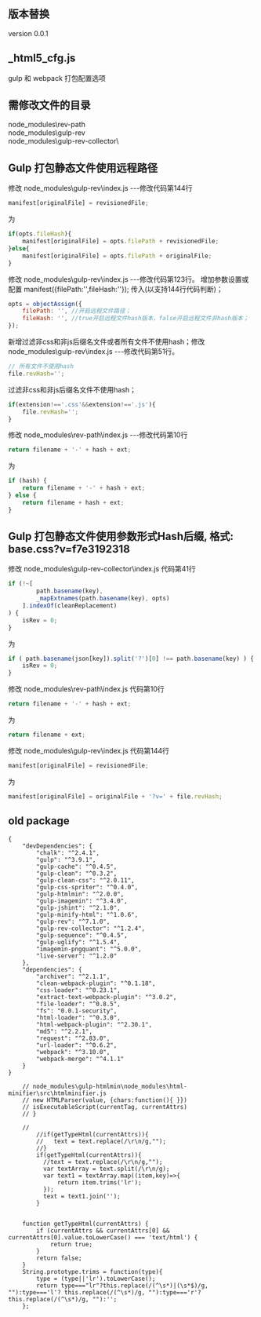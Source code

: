 ## 版本替换
version 0.0.1

## _html5_cfg.js
gulp 和 webpack 打包配置选项

## 需修改文件的目录
node_modules\rev-path\
node_modules\gulp-rev\
node_modules\gulp-rev-collector\

## Gulp 打包静态文件使用远程路径
修改 node_modules\gulp-rev\index.js ---修改代码第144行
```js
manifest[originalFile] = revisionedFile;
```
为
```js
if(opts.fileHash){
    manifest[originalFile] = opts.filePath + revisionedFile;
}else{
    manifest[originalFile] = opts.filePath + originalFile;
}
```
修改 node_modules\gulp-rev\index.js ---修改代码第123行。
增加参数设置或配置 manifest({filePath:'',fileHash:''}); 传入(以支持144行代码判断)；
```js
opts = objectAssign({
    filePath: '', //开启远程文件路径；
    fileHash: '', //true开启远程文件hash版本，false开启远程文件非hash版本；
});
```
新增过滤非css和非js后缀名文件或者所有文件不使用hash；修改 node_modules\gulp-rev\index.js ---修改代码第51行。
```js
// 所有文件不使用hash
file.revHash='';
```
过滤非css和非js后缀名文件不使用hash；
```js
if(extension!=='.css'&&extension!=='.js'){
    file.revHash='';
}
```
修改 node_modules\rev-path\index.js ---修改代码第10行
```js
return filename + '-' + hash + ext;
```
为
```js
if (hash) {
    return filename + '-' + hash + ext;
} else {
    return filename + hash + ext;
}
```


## Gulp 打包静态文件使用参数形式Hash后缀, 格式: base.css?v=f7e3192318
修改 node_modules\gulp-rev-collector\index.js 代码第41行
```js
if (!~[
        path.basename(key),
        _mapExtnames(path.basename(key), opts)
    ].indexOf(cleanReplacement)
) {
    isRev = 0;
}
```
为
```js
if ( path.basename(json[key]).split('?')[0] !== path.basename(key) ) {
    isRev = 0;
}
```
修改 node_modules\rev-path\index.js 代码第10行
```js
return filename + '-' + hash + ext;
```
为
```js
return filename + ext;
```
修改 node_modules\gulp-rev\index.js 代码第144行
```js
manifest[originalFile] = revisionedFile;
```
为
```js
manifest[originalFile] = originalFile + '?v=' + file.revHash;
```


## old package
```
{
    "devDependencies": {
        "chalk": "^2.4.1",
        "gulp": "^3.9.1",
        "gulp-cache": "^0.4.5",
        "gulp-clean": "^0.3.2",
        "gulp-clean-css": "^2.0.11",
        "gulp-css-spriter": "^0.4.0",
        "gulp-htmlmin": "^2.0.0",
        "gulp-imagemin": "^3.4.0",
        "gulp-jshint": "^2.1.0",
        "gulp-minify-html": "^1.0.6",
        "gulp-rev": "^7.1.0",
        "gulp-rev-collector": "^1.2.4",
        "gulp-sequence": "^0.4.5",
        "gulp-uglify": "^1.5.4",
        "imagemin-pngquant": "^5.0.0",
        "live-server": "^1.2.0"
    },
    "dependencies": {
        "archiver": "^2.1.1",
        "clean-webpack-plugin": "^0.1.18",
        "css-loader": "^0.23.1",
        "extract-text-webpack-plugin": "^3.0.2",
        "file-loader": "^0.8.5",
        "fs": "0.0.1-security",
        "html-loader": "^0.3.0",
        "html-webpack-plugin": "^2.30.1",
        "md5": "^2.2.1",
        "request": "^2.83.0",
        "url-loader": "^0.6.2",
        "webpack": "^3.10.0",
        "webpack-merge": "^4.1.1"
    }
}
```

```
    // node_modules\gulp-htmlmin\node_modules\html-minifier\src\htmlminifier.js
    // new HTMLParser(value, {chars:function(){ }})
    // isExecutableScript(currentTag, currentAttrs)
    // }

    //
        //if(getTypeHtml(currentAttrs)){
        //   text = text.replace(/\r\n/g,"");
        //}
        if(getTypeHtml(currentAttrs)){
          //text = text.replace(/\r\n/g,"");
          var textArray = text.split(/\r\n/g);
          var text1 = textArray.map((item,key)=>{
              return item.trims('lr');
          });
          text = text1.join('');
        }

  
    function getTypeHtml(currentAttrs) {
        if (currentAttrs && currentAttrs[0] && currentAttrs[0].value.toLowerCase() === 'text/html') {
            return true;
        }
        return false;
    }
    String.prototype.trims = function(type){
        type = (type||'lr').toLowerCase();
        return type==="lr"?this.replace(/(^\s*)|(\s*$)/g, ""):type==='l'? this.replace(/(^\s*)/g, ""):type==='r'? this.replace(/(^\s*)/g, ""):'';
    };
```